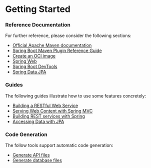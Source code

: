 # Getting Started

### Reference Documentation

For further reference, please consider the following sections:

- [Official Apache Maven documentation](https://maven.apache.org/guides/index.html)
- [Spring Boot Maven Plugin Reference Guide](https://docs.spring.io/spring-boot/docs/3.1.4/maven-plugin/reference/html/)
- [Create an OCI image](https://docs.spring.io/spring-boot/docs/3.1.4/maven-plugin/reference/html/#build-image)
- [Spring Web](https://docs.spring.io/spring-boot/docs/3.1.4/reference/htmlsingle/index.html#web)
- [Spring Boot DevTools](https://docs.spring.io/spring-boot/docs/3.1.4/reference/htmlsingle/index.html#using.devtools)
- [Spring Data JPA](https://docs.spring.io/spring-boot/docs/3.1.4/reference/htmlsingle/index.html#data.sql.jpa-and-spring-data)

### Guides

The following guides illustrate how to use some features concretely:

- [Building a RESTful Web Service](https://spring.io/guides/gs/rest-service/)
- [Serving Web Content with Spring MVC](https://spring.io/guides/gs/serving-web-content/)
- [Building REST services with Spring](https://spring.io/guides/tutorials/rest/)
- [Accessing Data with JPA](https://spring.io/guides/gs/accessing-data-jpa/)

### Code Generation

The follow tools support automatic code generation:

- [Generate API files](https://github.com/beenotung/gen-spring/blob/master/README.md)
- [Generate database files](https://github.com/beenotung/quick-erd/blob/master/README.md)
